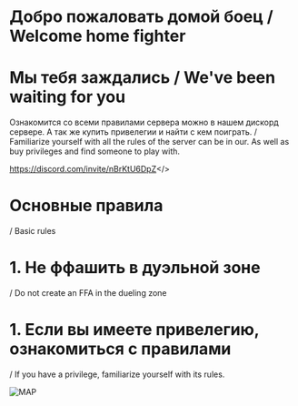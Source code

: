 # Добро пожаловать домой боец / Welcome home fighter


# Мы тебя заждались / We've been waiting for you


Ознакомится со всеми правилами сервера можно в нашем дискорд сервере. А так же купить привелегии и найти с кем поиграть.
/ Familiarize yourself with all the rules of the server can be in our. As well as buy privileges and find someone to play with.

<a id="Discord LOFM">https://discord.com/invite/nBrKtU6DpZ</>


# Основные правила 
/ Basic rules

# 1. Не ффашить в дуэльной зоне 
/ Do not create an FFA in the dueling zone

# 1. Если вы имеете привелегию, ознакомиться с правилами 
/ If you have a privilege, familiarize yourself with its rules.

![MAP](https://cdn.discordapp.com/attachments/1038784080852029450/1102166909958496286/Screenshot_122.png)
